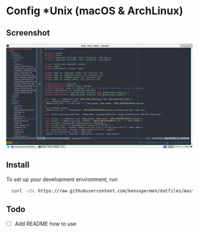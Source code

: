 # Config *Unix (macOS & ArchLinux)

## Screenshot

![Arch_Screenshot](arch_screenshot.png)

## Install
To set up your development environment, run
```bash
  curl -sSL https://raw.githubusercontent.com/kensupermen/dotfiles/master/.install_dotfiles.sh | sh
```

## Todo
- [ ] Add README how to use
